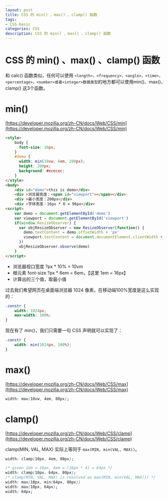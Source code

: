 ```yaml
---
layout: post
title: CSS 的 min() 、max() 、clamp() 函数
tags:
- CSS-basic
categories: CSS
description: CSS 的 min() 、max() 、clamp() 函数
---
```


# CSS 的 min() 、max() 、clamp() 函数

和 calc() 函数类似，任何可以使用 `<length>，<frequency>，<angle>，<time>，<percentage>，<number>或者<integer>数据类型`的地方都可以使用min()、max()、clamp() 这3个函数。

# min()

[https://developer.mozilla.org/zh-CN/docs/Web/CSS/min](https://developer.mozilla.org/zh-CN/docs/Web/CSS/min)

```html
<style>
	body {
	  font-size: 16px;
	}
	#demo {
	  width: min(10vw, 6em, 200px);
	  height: 200px;
	  background: #ececec;
	}
</style>
<body>
	<div id="demo">this is demo</div>
	<div >浏览器宽度：<span id="viewport"></span></div>
	<div >最小宽度：200px</div>
	<div >字体宽度：16px * 6 = 96px</div>
<script>
	var demo = document.getElementById('demo')
	var viewport = document.getElementById('viewport')
	if(window.ResizeObserver) {
	  var objResizeObserver = new ResizeObserver(function() {
	    demo.textContent = demo.offsetWidth + 'px'
	    viewport.textContent = document.documentElement.clientWidth + 'px'
	  })
	  objResizeObserver.observe(demo)
	}
</script>
```

- 浏览器视口宽度 ?px * 10% = 10vm  
- 根元素 font-size ?px * 6em = 6em，【这里 1em = 16px】  
- 计算出的三个值，取最小值

过去我们希望网页在桌面端浏览器 1024 像素，在移动端100%宽度是这么实现的：

```css
.constr {
    width: 1024px;
    max-width: 100%;
}
```
现在有了 min()，我们只需要一句 CSS 声明就可以实现了：

```css
.constr {
    width: min(1024px, 100%);
}
```

# max()

[https://developer.mozilla.org/zh-CN/docs/Web/CSS/max](https://developer.mozilla.org/zh-CN/docs/Web/CSS/max)

```css
width: max(10vw, 4em, 80px);
```

# clamp()

[https://developer.mozilla.org/zh-CN/docs/Web/CSS/clamp](https://developer.mozilla.org/zh-CN/docs/Web/CSS/clamp)

clamp(MIN, VAL, MAX) 实际上等同于 `max(MIN, min(VAL, MAX))`。

```css
width: clamp(10px, 4em, 80px);
```

```css
/* given 1em = 16px, 4em = (16px * 4) = 64px */
width: clamp(10px, 64px, 80px);
/* clamp(MIN, VAL, MAX) is resolved as max(MIN, min(VAL, MAX))) */
width: max(10px, min(64px, 80px))
width: max(10px, 64px);
width: 64px;
```
